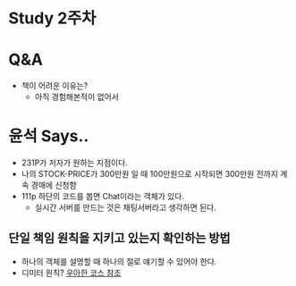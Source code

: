 # Study 2주차

# Q&A
- 책이 어려운 이유는?
    - 아직 경험해본적이 없어서
      
# 윤석 Says..  
- 231P가 저자가 원하는 지점이다.
- 나의 STOCK-PRICE가 300만원 일 때 100만원으로 시작되면 300만원 전까지 계속 경매에 신청함
- 111p 하단의 코드를 봅면 Chat이라는 객체가 있다.
    - 실시간 서버를 만드는 것은 채팅서버라고 생각하면 된다.
    
## 단일 책임 원칙을 지키고 있는지 확인하는 방법
- 하나의 객체를 설명할 때 하나의 절로 얘기할 수 있어야 한다.
- 디미터 원칙? [우아한 코스 참조](https://woowacourse.github.io/javable/post/2020-06-02-law-of-demeter/)




